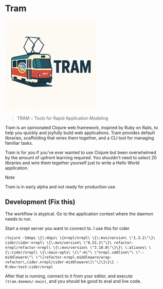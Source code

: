 # Tram

<img src="./resources/images/readme-logo.png" width="300" alt="A tramcar with the Clojure logo on it">

> TRAM :: Tools for Rapid Application Modeling

Tram is an opinionated Clojure web framework, inspired by Ruby on Rails, to help
you quickly and joyfully build web applications. Tram provides default
libraries, scaffolding that wires them together, and a CLI tool for managing 
familiar tasks.

Tram is for you if you've ever wanted to use Clojure but been overwhelmed by the
amount of upfront learning required.  You shouldn't need to select 20 libraries
and wire them together yourself just to write a Hello World application.

> [!Note]
> Tram is in early alpha and not ready for production use

## Development (Fix this)

The workflow is atypical. Go to the application context where the daemon needs
to run. 

Start a nrepl server you want to connect to.  I use this for cider

```shell
clojure -Sdeps \{\:deps\ \{nrepl/nrepl\ \{\:mvn/version\ \"1.3.1\"\}\ cider/cider-nrepl\ \{\:mvn/version\ \"0.53.2\"\}\ refactor-nrepl/refactor-nrepl\ \{\:mvn/version\ \"3.10.0\"\}\}\ \:aliases\ \{\:cider/nrepl\ \{\:main-opts\ \[\"-m\"\ \"nrepl.cmdline\"\ \"--middleware\"\ \"\[refactor-nrepl.middleware/wrap-refactor\,cider.nrepl/cider-middleware\]\"\]\}\}\} -M:dev:test:cider/nrepl
```

After that is running, connect to it from your editor, and execute `(tram.daemon/-main)`, and you should be good to eval and live code.
